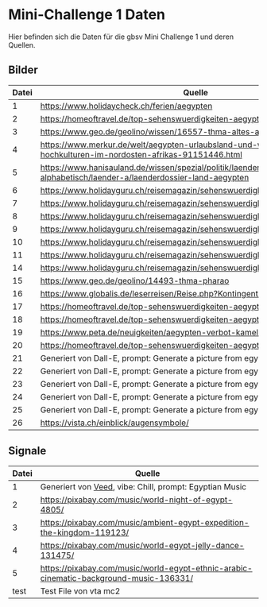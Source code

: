# Mini-Challenge 1 Daten

Hier befinden sich die Daten für die gbsv Mini Challenge 1 und deren Quellen. 

## Bilder 

| Datei | Quelle                                                                                                                              |
| ----- | ----------------------------------------------------------------------------------------------------------------------------------- |
| 1     | https://www.holidaycheck.ch/ferien/aegypten                                                                                         |
| 2     | https://homeoftravel.de/top-sehenswuerdigkeiten-aegypten/                                                                           |
| 3     | https://www.geo.de/geolino/wissen/16557-thma-altes-aegypten                                                                         |
| 4     | https://www.merkur.de/welt/aegypten-urlaubsland-und-wiege-frueher-hochkulturen-im-nordosten-afrikas-91151446.html                   |
| 5     | https://www.hanisauland.de/wissen/spezial/politik/laenderdossier/laenderdossier-alphabetisch/laender-a/laenderdossier-land-aegypten |
| 6     | https://www.holidayguru.ch/reisemagazin/sehenswuerdigkeiten-aegypten/                                                               |
| 7     | https://www.holidayguru.ch/reisemagazin/sehenswuerdigkeiten-aegypten/                                                               |
| 8     | https://www.holidayguru.ch/reisemagazin/sehenswuerdigkeiten-aegypten/                                                               |
| 9     | https://www.holidayguru.ch/reisemagazin/sehenswuerdigkeiten-aegypten/                                                               |
| 10    | https://www.holidayguru.ch/reisemagazin/sehenswuerdigkeiten-aegypten/                                                               |
| 11    | https://www.holidayguru.ch/reisemagazin/sehenswuerdigkeiten-aegypten/                                                               |
| 14    | https://www.holidayguru.ch/reisemagazin/sehenswuerdigkeiten-aegypten/                                                               |
| 15    | https://www.geo.de/geolino/14493-thma-pharao                                                                                        |
| 16    | https://www.globalis.de/leserreisen/Reise.php?Kontingent=97556                                                                      |
| 17    | https://homeoftravel.de/top-sehenswuerdigkeiten-aegypten/                                                                           |
| 18    | https://homeoftravel.de/top-sehenswuerdigkeiten-aegypten/                                                                           |
| 19    | https://www.peta.de/neuigkeiten/aegypten-verbot-kamelreiten-gizeh/                                                                  |
| 20    | https://homeoftravel.de/top-sehenswuerdigkeiten-aegypten/                                                                           |
| 21    | Generiert von Dall-E, prompt: Generate a picture from egypt                                                                         |
| 22    | Generiert von Dall-E, prompt: Generate a picture from egypt                                                                         |
| 23    | Generiert von Dall-E, prompt: Generate a picture from egypt                                                                         |
| 24    | Generiert von Dall-E, prompt: Generate a picture from egypt                                                                         |
| 25    | Generiert von Dall-E, prompt: Generate a picture from egypt + Variations                                                            |
| 26    | https://vista.ch/einblick/augensymbole/                                                                                             |

## Signale



| Datei | Quelle                                                                                                  |
| ----- | ------------------------------------------------------------------------------------------------------- |
| 1     | Generiert von [Veed](https://www.veed.io/tools/ai-music-generator), vibe: Chill, prompt: Egyptian Music |
| 2     | https://pixabay.com/music/world-night-of-egypt-4805/                                                    |
| 3     | https://pixabay.com/music/ambient-egypt-expedition-the-kingdom-119123/                                  |
| 4     | https://pixabay.com/music/world-egypt-jelly-dance-131475/                                               |
| 5     | https://pixabay.com/music/world-egypt-ethnic-arabic-cinematic-background-music-136331/                  |
| test  | Test File von vta mc2                                                                                   |
 
